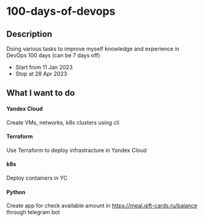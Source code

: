 # 100-days-of-devops

## Description
Doing various tasks to improve myself knowledge and experience in DevOps
100 days (can be 7 days off)
 - Start from 11 Jan 2023
 - Stop at 28 Apr 2023


## What I want to do

#### Yandex Cloud

Create VMs, networks, k8s clusters using cli

#### Terraform

Use Terraform to deploy infrastracture in Yandex Cloud

#### k8s

Deploy containers in YC

#### Python

Create app for check available amount in https://meal.gift-cards.ru/balance through telegram bot
